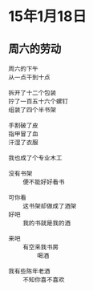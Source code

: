 
# 15年1月18日

## 周六的劳动

	周六的下午
	从一点干到十点

	拆开了十二个包装
	拧了一百五十六个螺钉
	组装了四个半书架
	
	手割破了皮
	指甲冒了血
	汗湿了衣服

	我也成了个专业木工
	
	没有书架
		便不能好好看书
	
	可你看
		这书架却做成了酒架
	好吧
		我的书就是我的酒
	
	来吧
		有空来我书房
			喝酒

	我有些陈年老酒
		不知你喜不喜欢

	